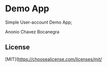 # Demo App

Simple User-account Demo App;

Anonio Chavez Bocanegra

## License

[MIT](https://choosealicense.com/licenses/mit/